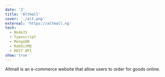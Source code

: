 ```yaml
---
date: '2'
title: 'Altmall'
cover: './alt.png'
external: 'https://altmall.ng'
tech:
  - NodeJS
  - Typescript
  - MongoDB
  - RabbitMQ
  - REST API
show: true
---
```


Altmall is an e-commerce website that allow users to order for goods online.
